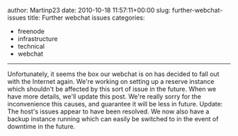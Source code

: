 author: Martinp23
date: 2010-10-18 11:57:11+00:00
slug: further-webchat-issues
title: Further webchat issues
categories:
- freenode
- infrastructure
- technical
- webchat
---

Unfortunately, it seems the box our webchat is on has decided to fall out with the Internet again. We're working on setting up a reserve instance which shouldn't be affected by this sort of issue in the future. When we have more details, we'll update this post. We're really sorry for the inconvenience this causes, and guarantee it will be less in future.
Update: The host's issues appear to have been resolved. We now also have a backup instance running which can easily be switched to in the event of downtime in the future.
